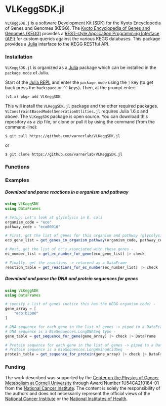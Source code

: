 # VLKeggSDK.jl
`VLKeggSDK.j` is a software Development Kit (SDK) for the Kyoto Encyclopedia of Genes and Genomes (KEGG).
The [Kyoto Encyclopedia of Genes and Genomes (KEGG)](https://www.kegg.jp/kegg/kegg1.html)
provides a [REST-style Application Programming Interface (API)](https://www.kegg.jp/kegg/rest/keggapi.html)
for custom queries against the various KEGG databases. This package provides a [Julia](https://julialang.org) interface to the KEGG RESTful API.

### Installation
``VLKeggSDK.jl`` is organized as a [Julia](http://julialang.org) package which can be installed in the ``package mode`` of Julia.

Start of the [Julia REPL](https://docs.julialang.org/en/v1/stdlib/REPL/index.html) and enter the ``package mode`` using the ``]`` key (to get back press the ``backspace`` or ``^C`` keys). Then, at the prompt enter:

    (v1.x) pkg> add VLKeggSDK

This will install the ``VLKeggSDK.jl`` package and the other required packages. ``VLConstraintBasedModelGenerationUtlities.jl`` requires Julia 1.6.x and above. The ``VLKeggSDK`` package is open source. You can download this repository as a zip file, or clone or pull it by using the command (from the command-line):

	$ git pull https://github.com/varnerlab/VLKeggSDK.jl

or

	$ git clone https://github.com/varnerlab/VLKeggSDK.jl


### Functions

### Examples

##### Download and parse reactions in a organism and pathway

```julia
using VLKeggSDK
using DataFrames

# Setup: Let's look at glycolysis in E. coli
organism_code = "eco"
pathway_code = "eco00010"

# First, get the list of genes for this organism and pathway (glycolysis in E. coli)
eco_gene_list = get_genes_in_organism_pathway(organism_code, pathway_code) |> check

# Next, get the list of ec's associated with these genes -
ec_number_list = get_ec_number_for_gene(eco_gene_list) |> check

# Finally, get the reactions -> returned as a DataFrame
reaction_table = get_reactions_for_ec_number(ec_number_list) |> check |> DataFrame
```

##### Download and parse the DNA and protein sequences for genes  
```julia
using VLKeggSDK
using DataFrames

# specify a list of genes (notice this has the KEGG organism code) -
gene_array = [
    "eco:b2388"
]

# DNA sequence for each gene in the list of genes -> piped to a DataFrame
# DNA sequence is a BioSequences.LongDNASeq type -
gene_table = get_sequence_for_gene(gene_array) |> check |> DataFrame

# Protein sequence for each gene in the list of genes -> piped to a DataFrame
# Protein sequence is a BioSequences.LongAminoAcidSeq  -
protein_table = get_sequence_for_protein(gene_array) |> check |> DataFrame
```

### Funding
The work described was supported by the [Center on the Physics of Cancer Metabolism at Cornell University](https://psoc.engineering.cornell.edu) through Award Number 1U54CA210184-01 from the [National Cancer Institute](https://www.cancer.gov). The content is solely the responsibility of the authors and does not necessarily
represent the official views of the [National Cancer Institute](https://www.cancer.gov) or the [National Institutes of Health](https://www.nih.gov).
